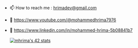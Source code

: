 - 📫 How to reach me : hrimadev@gmail.com <br /> <br />
- :red_circle: https://www.youtube.com/@mohammedhrima7976 <br /> <br />
- :briefcase: https://www.linkedin.com/in/mohammed-hrima-5b08841b7 <br /> <br />
<a href="https://github.com/oakoudad/badge42"><img src="https://badge.mediaplus.ma/binary/mhrima" alt="mhrima's 42 stats" /></a>
